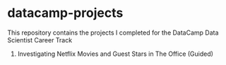 # datacamp-projects

This repository contains the projects I completed for the DataCamp Data Scientist Career Track

1. Investigating Netflix Movies and Guest Stars in The Office (Guided)
